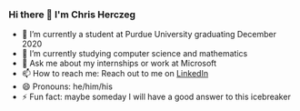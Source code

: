 
### Hi there 👋 I'm Chris Herczeg

- 🔭 I’m currently a student at Purdue University graduating December 2020
- 🌱 I’m currently studying computer science and mathematics
- 💬 Ask me about my internships or work at Microsoft
- 📫 How to reach me: Reach out to me on [LinkedIn](https://www.linkedin.com/in/chrisherczeg)
- 😄 Pronouns: he/him/his
- ⚡ Fun fact: maybe someday I will have a good answer to this icebreaker

<!--
**chrisherczeg/chrisherczeg** is a ✨ _special_ ✨ repository because its `README.md` (this file) appears on your GitHub profile.

Here are some ideas to get you started:

-->

